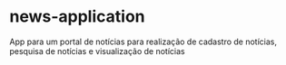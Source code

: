 # news-application
App para um portal de notícias para realização de cadastro de notícias, pesquisa de notícias e visualização de notícias
